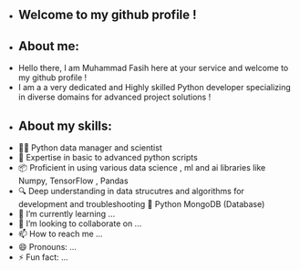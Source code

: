 -  ## **Welcome to my github profile !**
-  ## **About me:**
-  Hello there, I am Muhammad Fasih here at your service and welcome to my github profile !
-  I am a a very dedicated and Highly skilled Python developer specializing in diverse domains for advanced project solutions !
-  ## **About my skills:**
-  🧑‍💻 Python data manager and scientist
-  📜 Expertise in basic to advanced python scripts
-  📦 Proficient in using various data science , ml and ai libraries like Numpy, TensorFlow , Pandas
-  🔍 Deep understanding in data strucutres and algorithms for development and troubleshooting
   💾 Python MongoDB (Database)
-  📖 I’m currently learning ...
- 💞️ I’m looking to collaborate on ...
- 📫 How to reach me ...
- 😄 Pronouns: ...
- ⚡ Fun fact: ...

<!---
mfasih72/mfasih72 is a ✨ special ✨ repository because its `README.md` (this file) appears on your GitHub profile.
You can click the Preview link to take a look at your changes.
--->
